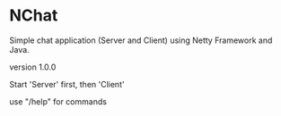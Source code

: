 # NChat

Simple chat application (Server and Client) using Netty Framework and Java.

version 1.0.0



Start 'Server' first, then 'Client'

use "/help" for commands 
